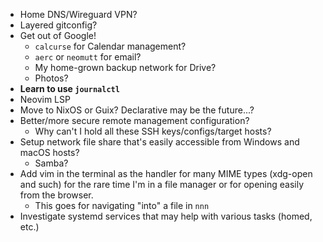 - Home DNS/Wireguard VPN?
- Layered gitconfig?
- Get out of Google!
  - `calcurse` for Calendar management?
  - `aerc` or `neomutt` for email?
  - My home-grown backup network for Drive?
  - Photos?
- **Learn to use `journalctl`**
- Neovim LSP
- Move to NixOS or Guix? Declarative may be the future...?
- Better/more secure remote management configuration?
  - Why can't I hold all these SSH keys/configs/target hosts?
- Setup network file share that's easily accessible from Windows and macOS hosts?
  - Samba?
- Add vim in the terminal as the handler for many MIME types (xdg-open and such)
  for the rare time I'm in a file manager or for opening easily from
  the browser.
  - This goes for navigating "into" a file in `nnn`
- Investigate systemd services that may help with various tasks (homed, etc.)
